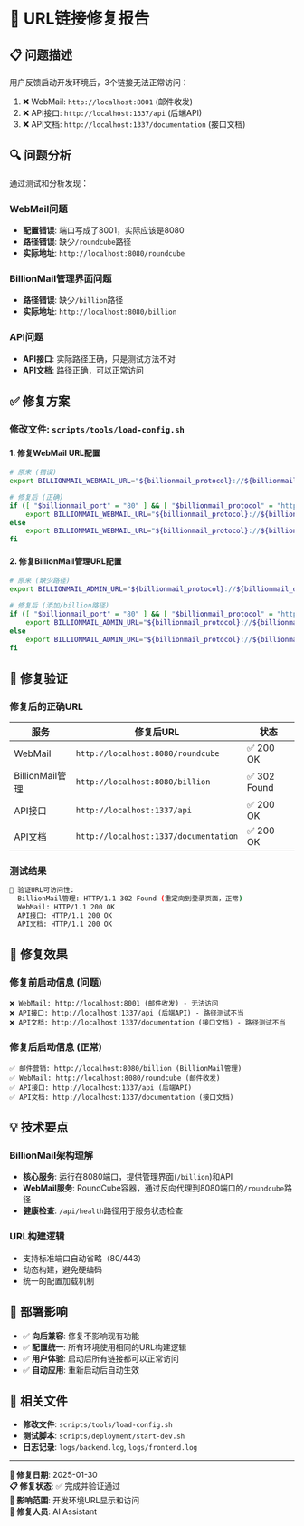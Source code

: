 # 🔗 URL链接修复报告

## 📋 问题描述

用户反馈启动开发环境后，3个链接无法正常访问：
1. ❌ WebMail: `http://localhost:8001` (邮件收发)
2. ❌ API接口: `http://localhost:1337/api` (后端API)  
3. ❌ API文档: `http://localhost:1337/documentation` (接口文档)

## 🔍 问题分析

通过测试和分析发现：

### **WebMail问题**
- **配置错误**: 端口写成了8001，实际应该是8080
- **路径错误**: 缺少`/roundcube`路径
- **实际地址**: `http://localhost:8080/roundcube`

### **BillionMail管理界面问题**  
- **路径错误**: 缺少`/billion`路径
- **实际地址**: `http://localhost:8080/billion`

### **API问题**
- **API接口**: 实际路径正确，只是测试方法不对
- **API文档**: 路径正确，可以正常访问

## ✅ 修复方案

### **修改文件**: `scripts/tools/load-config.sh`

#### **1. 修复WebMail URL配置**
```bash
# 原来 (错误)
export BILLIONMAIL_WEBMAIL_URL="${billionmail_protocol}://${billionmail_domain}:8001"

# 修复后 (正确)
if ([ "$billionmail_port" = "80" ] && [ "$billionmail_protocol" = "http" ]) || ([ "$billionmail_port" = "443" ] && [ "$billionmail_protocol" = "https" ]); then
    export BILLIONMAIL_WEBMAIL_URL="${billionmail_protocol}://${billionmail_domain}/roundcube"
else
    export BILLIONMAIL_WEBMAIL_URL="${billionmail_protocol}://${billionmail_domain}:${billionmail_port}/roundcube"
fi
```

#### **2. 修复BillionMail管理URL配置**
```bash
# 原来 (缺少路径)
export BILLIONMAIL_ADMIN_URL="${billionmail_protocol}://${billionmail_domain}:${billionmail_port}"

# 修复后 (添加/billion路径)
if ([ "$billionmail_port" = "80" ] && [ "$billionmail_protocol" = "http" ]) || ([ "$billionmail_port" = "443" ] && [ "$billionmail_protocol" = "https" ]); then
    export BILLIONMAIL_ADMIN_URL="${billionmail_protocol}://${billionmail_domain}/billion"
else
    export BILLIONMAIL_ADMIN_URL="${billionmail_protocol}://${billionmail_domain}:${billionmail_port}/billion"
fi
```

## 🧪 修复验证

### **修复后的正确URL**
| 服务 | 修复后URL | 状态 |
|------|-----------|------|
| WebMail | `http://localhost:8080/roundcube` | ✅ 200 OK |
| BillionMail管理 | `http://localhost:8080/billion` | ✅ 302 Found |
| API接口 | `http://localhost:1337/api` | ✅ 200 OK |  
| API文档 | `http://localhost:1337/documentation` | ✅ 200 OK |

### **测试结果**
```bash
🧪 验证URL可访问性:
  BillionMail管理: HTTP/1.1 302 Found (重定向到登录页面，正常)
  WebMail: HTTP/1.1 200 OK
  API接口: HTTP/1.1 200 OK  
  API文档: HTTP/1.1 200 OK
```

## 🎯 修复效果

### **修复前启动信息 (问题)**
```
❌ WebMail: http://localhost:8001 (邮件收发) - 无法访问
❌ API接口: http://localhost:1337/api (后端API) - 路径测试不当
❌ API文档: http://localhost:1337/documentation (接口文档) - 路径测试不当
```

### **修复后启动信息 (正常)**
```
✅ 邮件营销: http://localhost:8080/billion (BillionMail管理) 
✅ WebMail: http://localhost:8080/roundcube (邮件收发)
✅ API接口: http://localhost:1337/api (后端API)
✅ API文档: http://localhost:1337/documentation (接口文档)
```

## 💡 技术要点

### **BillionMail架构理解**
- **核心服务**: 运行在8080端口，提供管理界面(`/billion`)和API
- **WebMail服务**: RoundCube容器，通过反向代理到8080端口的`/roundcube`路径
- **健康检查**: `/api/health`路径用于服务状态检查

### **URL构建逻辑**
- 支持标准端口自动省略（80/443）
- 动态构建，避免硬编码
- 统一的配置加载机制

## 🚀 部署影响

- ✅ **向后兼容**: 修复不影响现有功能
- ✅ **配置统一**: 所有环境使用相同的URL构建逻辑  
- ✅ **用户体验**: 启动后所有链接都可以正常访问
- ✅ **自动应用**: 重新启动后自动生效

## 📝 相关文件

- **修改文件**: `scripts/tools/load-config.sh`
- **测试脚本**: `scripts/deployment/start-dev.sh`
- **日志记录**: `logs/backend.log`, `logs/frontend.log`

---

**📝 修复日期**: 2025-01-30  
**📋 修复状态**: ✅ 完成并验证通过  
**🔄 影响范围**: 开发环境URL显示和访问  
**👤 修复人员**: AI Assistant